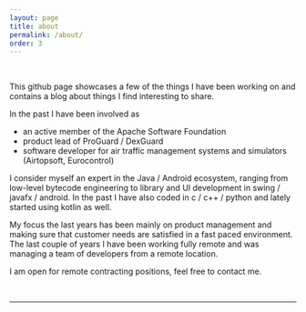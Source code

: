 ```yaml
---
layout: page
title: about
permalink: /about/
order: 3
---
```


<br/>

This github page showcases a few of the things I have been working on and contains a blog
about things I find interesting to share.

In the past I have been involved as

<ul>
<li>an active member of the Apache Software Foundation</li>
<li>product lead of ProGuard / DexGuard</li>
<li>software developer for air traffic management systems and simulators (Airtopsoft, Eurocontrol)</li>
</ul>

I consider myself an expert in the Java / Android ecosystem, ranging from low-level bytecode engineering to library and
UI development in swing / javafx / android. In the past I have also coded in c / c++ / python and lately started using
kotlin as well.

My focus the last years has been mainly on product management and making sure that customer needs are satisfied in a fast paced environment. 
The last couple of years I have been working fully remote and was managing a team of developers from a remote location.

I am open for remote contracting positions, feel free to contact me.

<br/>
<hr/>
<br/>

<span class="contacticon center">
	<a href="mailto:thomas.neidhart@gmail.com"><i class="fa fa-envelope-square"></i></a>
    <a href="https://github.com/netomi" target="_blank"><i class="fa fa-github-square"></i></a>
    <a href="https://stackoverflow.com/users/3784643/t-neidhart" target="_blank"><i class="fa fa-stack-overflow"></i></a>
	<a href="https://www.linkedin.com/in/thomasneidhart/" target="_blank"><i class="fa fa-linkedin-square"></i></a>
</span>

